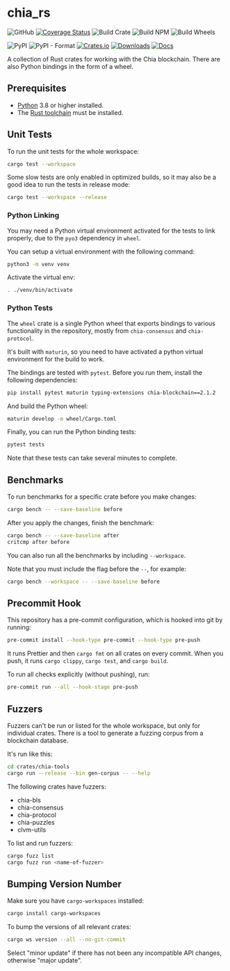 # chia_rs

![GitHub](https://img.shields.io/github/license/Chia-Network/chia_rs?logo=Github)
[![Coverage Status](https://coveralls.io/repos/github/Chia-Network/chia_rs/badge.svg?branch=main)](https://coveralls.io/github/Chia-Network/chia_rs?branch=main)
![Build Crate](https://github.com/Chia-Network/chia_rs/actions/workflows/build-crate.yml/badge.svg)
![Build NPM](https://github.com/Chia-Network/chia_rs/actions/workflows/build-npm.yml/badge.svg)
![Build Wheels](https://github.com/Chia-Network/chia_rs/actions/workflows/build-wheels.yml/badge.svg)

![PyPI](https://img.shields.io/pypi/v/chia_rs?logo=pypi)
![PyPI - Format](https://img.shields.io/pypi/format/chia_rs?logo=pypi)
[![Crates.io](https://img.shields.io/crates/v/chia.svg)](https://crates.io/crates/chia)
[![Downloads](https://img.shields.io/crates/d/chia.svg)](https://crates.io/crates/chia)
[![Docs](https://docs.rs/chia/badge.svg)](https://docs.rs/chia/latest/chia/)

A collection of Rust crates for working with the Chia blockchain. There are also Python bindings in the form of a wheel.

## Prerequisites

- [Python](https://www.python.org/downloads/) 3.8 or higher installed.
- The [Rust toolchain](https://rustup.rs/) must be installed.

## Unit Tests

To run the unit tests for the whole workspace:

```bash
cargo test --workspace
```

Some slow tests are only enabled in optimized builds, so it may also be a good idea to run the tests in release mode:

```bash
cargo test --workspace --release
```

### Python Linking

You may need a Python virtual environment activated for the tests to link properly, due to the `pyo3` dependency in `wheel`.

You can setup a virtual environment with the following command:

```bash
python3 -m venv venv
```

Activate the virtual env:

```bash
. ./venv/bin/activate
```

### Python Tests

The `wheel` crate is a single Python wheel that exports bindings to various functionality in the repository, mostly from `chia-consensus` and `chia-protocol`.

It's built with `maturin`, so you need to have activated a python virtual environment for the build to work.

The bindings are tested with `pytest`. Before you run them, install the following dependencies:

```bash
pip install pytest maturin typing-extensions chia-blockchain==2.1.2
```

And build the Python wheel:

```bash
maturin develop -m wheel/Cargo.toml
```

Finally, you can run the Python binding tests:

```bash
pytest tests
```

Note that these tests can take several minutes to complete.

## Benchmarks

To run benchmarks for a specific crate before you make changes:

```bash
cargo bench -- --save-baseline before
```

After you apply the changes, finish the benchmark:

```bash
cargo bench -- --save-baseline after
critcmp after before
```

You can also run all the benchmarks by including `--workspace`.

Note that you must include the flag before the `--`, for example:

```bash
cargo bench --workspace -- --save-baseline before
```

## Precommit Hook

This repository has a pre-commit configuration, which is hooked into git by running:

```bash
pre-commit install --hook-type pre-commit --hook-type pre-push
```

It runs Prettier and then `cargo fmt` on all crates on every commit. When you push, it runs `cargo clippy`, `cargo test`, and `cargo build`.

To run all checks explicitly (without pushing), run:

```bash
pre-commit run --all --hook-stage pre-push
```

## Fuzzers

Fuzzers can't be run or listed for the whole workspace, but only for individual crates. There is a tool to generate a fuzzing corpus from a blockchain database.

It's run like this:

```bash
cd crates/chia-tools
cargo run --release --bin gen-corpus -- --help
```

The following crates have fuzzers:

- chia-bls
- chia-consensus
- chia-protocol
- chia-puzzles
- clvm-utils

To list and run fuzzers:

```bash
cargo fuzz list
cargo fuzz run <name-of-fuzzer>
```

## Bumping Version Number

Make sure you have `cargo-workspaces` installed:

```bash
cargo install cargo-workspaces
```

To bump the versions of all relevant crates:

```bash
cargo ws version --all --no-git-commit
```

Select "minor update" if there has not been any incompatible API changes, otherwise "major update".
